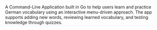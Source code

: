 A Command-Line Application built in Go to help users learn and practice German vocabulary using an interactive menu-driven approach. The app supports adding new words, reviewing learned vocabulary, and testing knowledge through quizzes.
